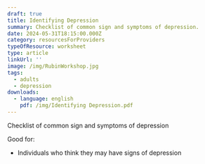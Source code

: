```yaml
---
draft: true
title: Identifying Depression
summary: Checklist of common sign and symptoms of depression.
date: 2024-05-31T18:15:00.000Z
category: resourcesForProviders
typeOfResource: worksheet
type: article
linkUrl: ''
image: /img/RubinWorkshop.jpg
tags:
  - adults
  - depression
downloads:
  - language: english
    pdf: /img/Identifying Depression.pdf
---
```


Checklist of common sign and symptoms of depression

Good for: 

* Individuals who think they may have signs of depression 
